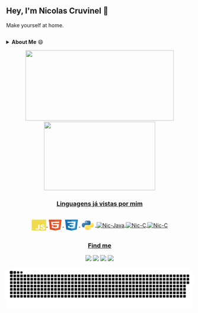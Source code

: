 ## Hey, I'm Nicolas Cruvinel 👋

Make yourself at home.
<p style="display:flex;">
<details>
    <summary><strong>About Me</strong> 😄 </summary>
    <br>
    <ul>
        <li>
            🔭 Atualmente sou bolsista no Laboratório de Robôtica da Universidade de São Paulo
        </li>
        <li>
            🌱 Graduando em Engenharia Mecatrônica pela Escola de Engenharia de São Carlos - USP
        </li>
        <li>
            ⚡ Querendo me desenvolver mais na área da programação (full stack e data science)
        </li>
        <li>
            Ele/Dele
        </li>
    </ul>
</details>
</p>


<div align="center" style="display: flex">
  <a href="https://github.com/NicolasFCruvinel">
  <img width="400px" height="190px" src="https://github-readme-stats.vercel.app/api?username=NicolasFCruvinel&show_icons=true&include_all_commits=true&count_private=true&theme=gruvbox"/>
  <img width="300px" height="185px"src="https://github-readme-stats.vercel.app/api/top-langs/?username=NicolasFCruvinel&layout=compact&langs_count=7&theme=gruvbox"/>
</div>
  
<div align="center">
  <h3>Linguagens já vistas por mim</h3>
</div>
    
<div align="center" style="display: inline_block"><br>
  <img align="center" alt="Nic-Js" height="30" width="40" src="https://raw.githubusercontent.com/devicons/devicon/master/icons/javascript/javascript-plain.svg">
  <img align="center" alt="Nic-HTML" height="30" width="40" src="https://raw.githubusercontent.com/devicons/devicon/master/icons/html5/html5-original.svg">
  <img align="center" alt="Nic-CSS" height="30" width="40" src="https://raw.githubusercontent.com/devicons/devicon/master/icons/css3/css3-original.svg">
  <img align="center" alt="Nic-Python" height="30" width="40" src="https://raw.githubusercontent.com/devicons/devicon/master/icons/python/python-original.svg">
  <img align="center" alt="Nic-Java" height="30" width="40" src="https://cdn.jsdelivr.net/gh/devicons/devicon/icons/java/java-original.svg" />
  <img align="center" alt="Nic-C" height="30" width="40" src="https://cdn.jsdelivr.net/gh/devicons/devicon/icons/c/c-original.svg" />
  <img align="center" alt="Nic-C" height="30" width="40" src="https://cdn.jsdelivr.net/gh/devicons/devicon/icons/cplusplus/cplusplus-original.svg" />
</div>
  
##
  
<div align="center">
  <h3>Find me</h3>
</div>
<div align="center"> 
  <a href="https://instagram.com/nicolas_cruvinel" target="_blank"><img src="https://img.shields.io/badge/-Instagram-%23E4405F?style=for-the-badge&logo=instagram&logoColor=white" target="_blank"></a>
  <a href="https://linkedin.com/in/nicolas-cruvinel-703a03217" target="_blank"><img src="https://img.shields.io/badge/-LinkedIn-%230077B5?style=for-the-badge&logo=linkedin&logoColor=white" target="_blank"></a>
  <a href="https://t.me/Cruvinel_Nicolas" target="_blank"><img src="https://img.shields.io/badge/Telegram-2CA5E0?style=for-the-badge&logo=telegram&logoColor=white" target="_blank"></a>
  <a href="mailto:nicolasfcmsouza@usp.br" target="_blank"><img src="https://img.shields.io/badge/Gmail-D14836?style=for-the-badge&logo=gmail&logoColor=white" target="_blank"></a>
  
 
  ![Snake animation](https://github.com/NicolasFCruvinel/NicolasFCruvinel/blob/output/github-contribution-grid-snake.svg)
 
</div>
